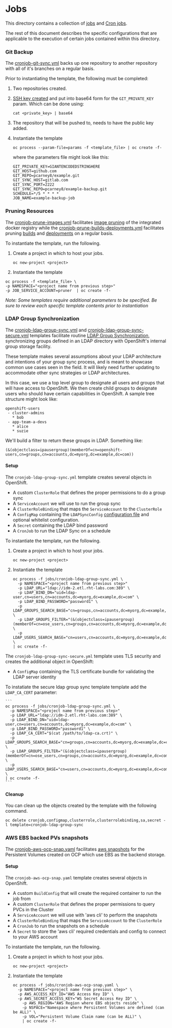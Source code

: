 # Jobs

This directory contains a collection of [jobs](https://docs.openshift.com/container-platform/3.11/dev_guide/jobs.html) and [Cron jobs](https://docs.openshift.com/container-platform/3.11/dev_guide/cron_jobs.html).

The rest of this document describes the specific configurations that are applicable to the execution of certain jobs contained within this directory.

### Git Backup

The [cronjob-git-sync.yml](cronjob-git-sync.yml) backs up one repository to another repository with all of it's branches on a regular basis.

Prior to instantiating the template, the following must be completed:

1. Two repositories created.

2. [SSH key created](https://help.github.com/articles/generating-a-new-ssh-key-and-adding-it-to-the-ssh-agent/) and put into base64 form for the `GIT_PRIVATE_KEY` param. Which can be done using:

	```
	cat <private_key> | base64
	```

2. The repository that will be pushed to, needs to have the public key added.

3. Instantiate the template

    ```
    oc process --param-file=params -f <template_file> | oc create -f-
    ```

   where the parameters file might look like this:
    ```
    GIT_PRIVATE_KEY=GIANTENCODEDSTRINGHERE
    GIT_HOST=github.com
    GIT_REPO=pcarney8/example.git
    GIT_SYNC_HOST=gitlab.com
    GIT_SYNC_PORT=2222
    GIT_SYNC_REPO=pcarney8/example-backup.git
    SCHEDULE=*/5 * * * *
    JOB_NAME=example-backup-job
    ```

### Pruning Resources

The [cronjob-prune-images.yml](cronjob-prune-images.yml) facilitates [image pruning](https://docs.openshift.com/container-platform/3.11/admin_guide/pruning_resources.html#pruning-images) of the integrated docker registry while the [cronjob-prune-builds-deployments.yml](cronjob-prune-builds-deployments.yml) facilitates pruning [builds](https://docs.openshift.com/container-platform/3.11/admin_guide/pruning_resources.html#pruning-builds) and [deployments](https://docs.openshift.com/container-platform/3.11/admin_guide/pruning_resources.html#pruning-deployments) on a regular basis.

To instantiate the template, run the following.

1. Create a project in which to host your jobs.
	```
	oc new-project <project>
	```

2. Instantiate the template
```
oc process -f <template_file> \
-p NAMESPACE="<project name from previous step>"
-p JOB_SERVICE_ACCOUNT=pruner  | oc create -f-
```

*Note: Some templates require additional parameters to be specified. Be sure to review each specific template contents prior to instantiation*

### LDAP Group Synchronization

The [cronjob-ldap-group-sync.yml](cronjob-ldap-group-sync.yml) and [cronjob-ldap-group-sync-secure.yml](cronjob-ldap-group-sync-secure.yml) templates facilitate routine [LDAP Group Synchronization](https://docs.openshift.com/container-platform/3.11/install_config/syncing_groups_with_ldap.html), synchronizing groups defined in an LDAP directory with OpenShift's internal group storage facility.

These template makes several assumptions about your LDAP architecture and intentions of your group sync process, and is meant to showcase common use cases seen in the field. It will likely need further updating to accommodate other sync strategies or LDAP architectures.

In this case, we use a top level group to designate all users and groups that will have access to OpenShift. We then create child groups to designate users who should have certain capabilities in OpenShift. A sample tree structure might look like:

```
openshift-users
 - cluster-admins
   * bob
 - app-team-a-devs
   * alice
   * suzie
```

We'll build a filter to return these groups in LDAP. Something like:
```
(&(objectclass=ipausergroup)(memberOf=cn=openshift-users,cn=groups,cn=accounts,dc=myorg,dc=example,dc=com))
```

#### Setup

The `cronjob-ldap-group-sync.yml` template creates several objects in OpenShift.

* A custom `ClusterRole` that defines the proper permissions to do a group sync
* A `ServiceAccount` we will use to run the group sync
* A `ClusterRoleBinding` that maps the `ServiceAccount` to the `ClusterRole`
* A `ConfigMap` containing the `LDAPSyncConfig` [configuration file](https://docs.openshift.com/container-platform/latest/install_config/syncing_groups_with_ldap.html#configuring-ldap-sync) and optional whitelist configuration.
* A `Secret` containing the LDAP bind password
* A `CronJob` to run the LDAP Sync on a schedule

To instantiate the template, run the following.

1. Create a project in which to host your jobs.
	```
	oc new-project <project>
	```
2. Instantiate the template
	```
	oc process -f jobs/cronjob-ldap-group-sync.yml \
	  -p NAMESPACE="<project name from previous step>"
	  -p LDAP_URL="ldap://idm-2.etl.rht-labs.com:389" \
	  -p LDAP_BIND_DN="uid=ldap-user,cn=users,cn=accounts,dc=myorg,dc=example,dc=com" \
	  -p LDAP_BIND_PASSWORD="password1" \
	  -p LDAP_GROUPS_SEARCH_BASE="cn=groups,cn=accounts,dc=myorg,dc=example,dc=com" \
	  -p LDAP_GROUPS_FILTER="(&(objectclass=ipausergroup)(memberOf=cn=ose_users,cn=groups,cn=accounts,dc=myorg,dc=example,dc=com))" \
	  -p LDAP_USERS_SEARCH_BASE="cn=users,cn=accounts,dc=myorg,dc=example,dc=com" \
	| oc create -f-
	```

The `cronjob-ldap-group-sync-secure.yml` template uses TLS security and creates the additional object in OpenShift:

* A `ConfigMap` containing the TLS certificate bundle for validating the LDAP server identity

To instatiate the secure ldap group sync template template add the `LDAP_CA_CERT` parameter:

	```
	oc process -f jobs/cronjob-ldap-group-sync.yml \
	  -p NAMESPACE="<project name from previous step>"
	  -p LDAP_URL="ldap://idm-2.etl.rht-labs.com:389" \
	  -p LDAP_BIND_DN="uid=ldap-user,cn=users,cn=accounts,dc=myorg,dc=example,dc=com" \
	  -p LDAP_BIND_PASSWORD="password1" \
	  -p LDAP_CA_CERT="$(cat /path/to/ldap-ca.crt)" \
	  -p LDAP_GROUPS_SEARCH_BASE="cn=groups,cn=accounts,dc=myorg,dc=example,dc=com" \
	  -p LDAP_GROUPS_FILTER="(&(objectclass=ipausergroup)(memberOf=cn=ose_users,cn=groups,cn=accounts,dc=myorg,dc=example,dc=com))" \
	  -p LDAP_USERS_SEARCH_BASE="cn=users,cn=accounts,dc=myorg,dc=example,dc=com" \
	| oc create -f-
	```

#### Cleanup

You can clean up the objects created by the template with the following command.

```
oc delete cronjob,configmap,clusterrole,clusterrolebinding,sa,secret -l template=cronjob-ldap-group-sync
```

### AWS EBS backed PVs snapshots

The [cronjob-aws-ocp-snap.yaml](cronjob-aws-ocp-snap.yaml) facilitates [aws snapshots](http://docs.aws.amazon.com/AWSEC2/latest/UserGuide/ebs-creating-snapshot.html) for the Persistent Volumes created on OCP which use EBS as the backend storage.

#### Setup

The `cronjob-aws-ocp-snap.yaml` template creates several objects in OpenShift.

* A custom `BuildConfig` that will create the required container to run the job from
* A custom `ClusterRole` that defines the proper permissions to query PVCs in the Cluster
* A `ServiceAccount` we will use with 'aws cli' to perform the snapshots
* A `ClusterRoleBinding` that maps the `ServiceAccount` to the `ClusterRole`
* A `CronJob` to run the snapshots on a schedule
* A `Secret` to store the 'aws cli' required credentials and config to connect to your AWS account

To instantiate the template, run the following.

1. Create a project in which to host your jobs.
	```
	oc new-project <project>
	```
2. Instantiate the template
	```
	oc process -f jobs/cronjob-aws-ocp-snap.yaml \
	  -p NAMESPACE="<project name from previous step>" \
	  -p AWS_ACCESS_KEY_ID="AWS Access Key ID" \
	  -p AWS_SECRET_ACCESS_KEY="WS Secret Access Key ID" \
		-p AWS_REGION="AWS Region where EBS objects reside" \
		-p NSPACE="Namespace where Persistent Volumes are defined (can be ALL)" \
		-p VOL="Persistent Volume Claim name (can be ALL)" \
		| oc create -f-
	```
